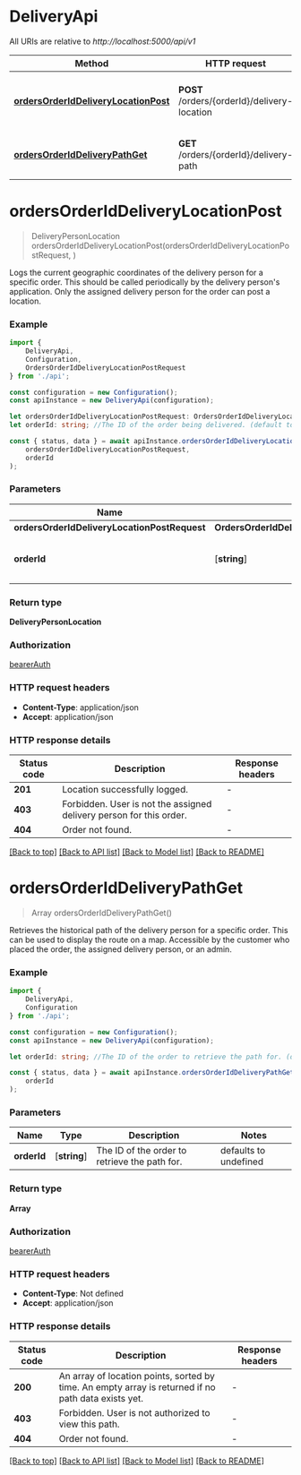 # DeliveryApi

All URIs are relative to *http://localhost:5000/api/v1*

|Method | HTTP request | Description|
|------------- | ------------- | -------------|
|[**ordersOrderIdDeliveryLocationPost**](#ordersorderiddeliverylocationpost) | **POST** /orders/{orderId}/delivery-location | Add a location point for a delivery person|
|[**ordersOrderIdDeliveryPathGet**](#ordersorderiddeliverypathget) | **GET** /orders/{orderId}/delivery-path | Get the delivery path for an order|

# **ordersOrderIdDeliveryLocationPost**
> DeliveryPersonLocation ordersOrderIdDeliveryLocationPost(ordersOrderIdDeliveryLocationPostRequest, )

Logs the current geographic coordinates of the delivery person for a specific order. This should be called periodically by the delivery person\'s application. Only the assigned delivery person for the order can post a location.

### Example

```typescript
import {
    DeliveryApi,
    Configuration,
    OrdersOrderIdDeliveryLocationPostRequest
} from './api';

const configuration = new Configuration();
const apiInstance = new DeliveryApi(configuration);

let ordersOrderIdDeliveryLocationPostRequest: OrdersOrderIdDeliveryLocationPostRequest; //
let orderId: string; //The ID of the order being delivered. (default to undefined)

const { status, data } = await apiInstance.ordersOrderIdDeliveryLocationPost(
    ordersOrderIdDeliveryLocationPostRequest,
    orderId
);
```

### Parameters

|Name | Type | Description  | Notes|
|------------- | ------------- | ------------- | -------------|
| **ordersOrderIdDeliveryLocationPostRequest** | **OrdersOrderIdDeliveryLocationPostRequest**|  | |
| **orderId** | [**string**] | The ID of the order being delivered. | defaults to undefined|


### Return type

**DeliveryPersonLocation**

### Authorization

[bearerAuth](../README.md#bearerAuth)

### HTTP request headers

 - **Content-Type**: application/json
 - **Accept**: application/json


### HTTP response details
| Status code | Description | Response headers |
|-------------|-------------|------------------|
|**201** | Location successfully logged. |  -  |
|**403** | Forbidden. User is not the assigned delivery person for this order. |  -  |
|**404** | Order not found. |  -  |

[[Back to top]](#) [[Back to API list]](../README.md#documentation-for-api-endpoints) [[Back to Model list]](../README.md#documentation-for-models) [[Back to README]](../README.md)

# **ordersOrderIdDeliveryPathGet**
> Array<DeliveryPersonLocation> ordersOrderIdDeliveryPathGet()

Retrieves the historical path of the delivery person for a specific order. This can be used to display the route on a map. Accessible by the customer who placed the order, the assigned delivery person, or an admin.

### Example

```typescript
import {
    DeliveryApi,
    Configuration
} from './api';

const configuration = new Configuration();
const apiInstance = new DeliveryApi(configuration);

let orderId: string; //The ID of the order to retrieve the path for. (default to undefined)

const { status, data } = await apiInstance.ordersOrderIdDeliveryPathGet(
    orderId
);
```

### Parameters

|Name | Type | Description  | Notes|
|------------- | ------------- | ------------- | -------------|
| **orderId** | [**string**] | The ID of the order to retrieve the path for. | defaults to undefined|


### Return type

**Array<DeliveryPersonLocation>**

### Authorization

[bearerAuth](../README.md#bearerAuth)

### HTTP request headers

 - **Content-Type**: Not defined
 - **Accept**: application/json


### HTTP response details
| Status code | Description | Response headers |
|-------------|-------------|------------------|
|**200** | An array of location points, sorted by time. An empty array is returned if no path data exists yet. |  -  |
|**403** | Forbidden. User is not authorized to view this path. |  -  |
|**404** | Order not found. |  -  |

[[Back to top]](#) [[Back to API list]](../README.md#documentation-for-api-endpoints) [[Back to Model list]](../README.md#documentation-for-models) [[Back to README]](../README.md)

